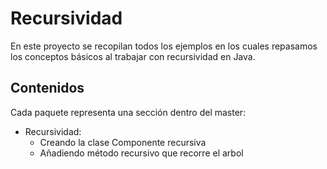 # Recursividad

En este proyecto se recopilan todos los ejemplos en los cuales repasamos los conceptos básicos al trabajar con recursividad en Java.

## Contenidos

Cada paquete representa una sección dentro del master:

- Recursividad:
  - Creando la clase Componente recursiva
  - Añadiendo método recursivo que recorre el arbol